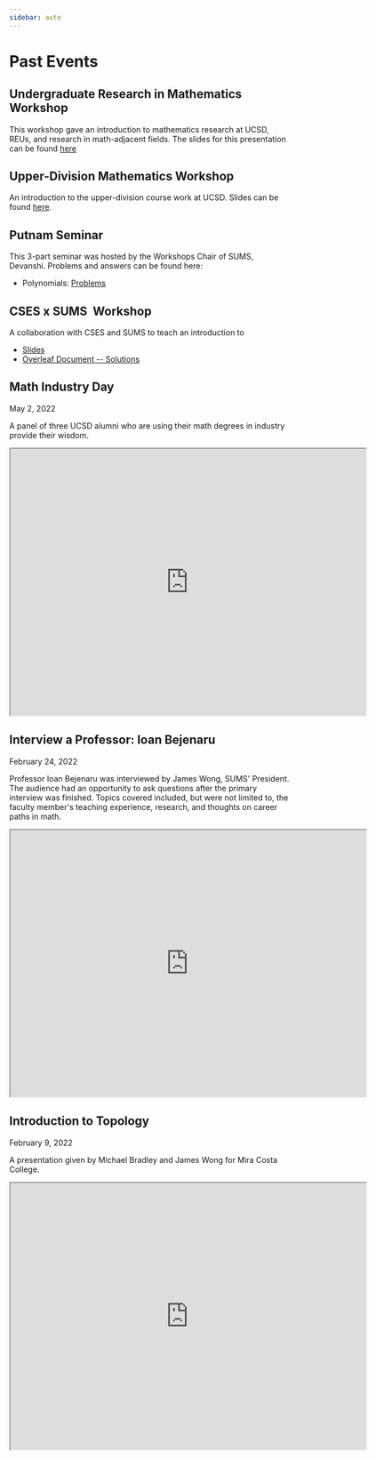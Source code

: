 ```yaml
---
sidebar: auto
---
```


# Past Events

## Undergraduate Research in Mathematics Workshop 
This workshop gave an introduction to mathematics research at UCSD, REUs, and research in math-adjacent fields. The slides for this presentation can be found [here](https://docs.google.com/presentation/d/1IKsUyRTjbYqLAO-8aqVs-svpsHMGRyR0Qb98IJuw08U/edit?usp=sharing)

## Upper-Division Mathematics Workshop 
An introduction to the upper-division course work at UCSD. Slides can be found [here](https://docs.google.com/presentation/d/1kLMJIVU-9felJf3FOB60QxkE3wo6txCFdB7G9pFZLhM/edit?usp=sharing). 

## Putnam Seminar
This 3-part seminar was hosted by the Workshops Chair of SUMS, Devanshi. Problems and answers can be found here: 
* Polynomials: [Problems](https://drive.google.com/file/d/1HgF_sbNV_jyYJyEWozEWOIaZiQD0U73-/view?usp=sharing)

## CSES x SUMS <Math>\LaTeX</Math> Workshop 
A collaboration with CSES and SUMS to teach an introduction to <Math>\LaTeX</Math> 
* [Slides](https://docs.google.com/presentation/d/1NQB9L7JQ3HODRe00wvXLLZ3YPpZBss8PsPGH0A3W1XI/edit?usp=sharing)
* [Overleaf Document -- Solutions](https://www.overleaf.com/read/xnsdcjkpqjbn)

## Math Industry Day

<time datetime="2022-05-02">May 2, 2022</time>

A panel of three UCSD alumni who are using their math degrees in industry provide their wisdom.

<iframe src="https://drive.google.com/file/d/1TVL7rYWDUnZnYXql-Rfy0F28CxKYtRbg/preview" width="640" height="480"></iframe>

## Interview a Professor: Ioan Bejenaru

<time datetime="2022-02-24">February 24, 2022</time>

Professor Ioan Bejenaru was interviewed by James Wong, SUMS' President.
The audience had an opportunity to ask questions after the primary interview was finished.
Topics covered included, but were not limited to, the faculty member's teaching experience, research, and thoughts on career paths in math.

<iframe src="https://drive.google.com/file/d/1Jd3EtNyMtLSUM-075LWYvBBjAmhmV5QB/preview" width="640" height="480"></iframe>

## Introduction to Topology

<time datetime="2022-02-09">February 9, 2022</time>

A presentation given by Michael Bradley and James Wong for Mira Costa College.

<iframe src="https://drive.google.com/file/d/1Vo5Sz0g872qA2wsMg6BV6mAmeBYiQuFF/preview" width="640" height="480"></iframe>
